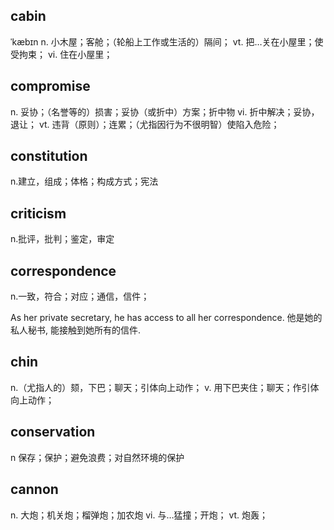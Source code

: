 ## cabin
ˈkæbɪn
n. 小木屋；客舱；（轮船上工作或生活的）隔间；
vt. 把…关在小屋里；使受拘束；
vi. 住在小屋里；

## compromise
n. 妥协；（名誉等的）损害；妥协（或折中）方案；折中物
vi. 折中解决；妥协，退让；
vt. 违背（原则）；连累；（尤指因行为不很明智）使陷入危险；

## constitution
n.建立，组成；体格；构成方式；宪法

## criticism
n.批评，批判；鉴定，审定

## correspondence
n.一致，符合；对应；通信，信件；

As her private secretary, he has access to all her correspondence.
他是她的私人秘书, 能接触到她所有的信件.

## chin
n.（尤指人的）颏，下巴；聊天；引体向上动作；
v. 用下巴夹住；聊天；作引体向上动作；

## conservation
n 保存；保护；避免浪费；对自然环境的保护

## cannon
n. 大炮；机关炮；榴弹炮；加农炮
vi. 与…猛撞；开炮；
vt. 炮轰；